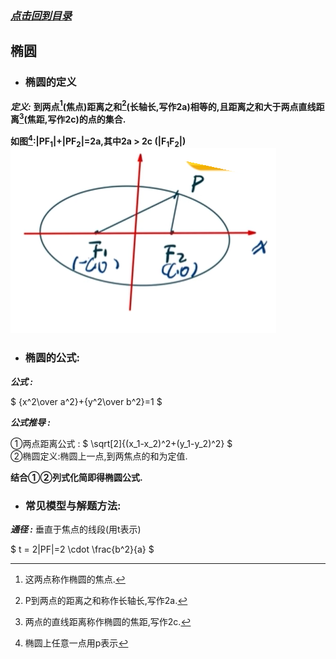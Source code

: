 ### [*点击回到目录*](./目录.md) 
## 椭圆
- ### 椭圆的定义
    
***定义:***    **到两点[^1]\(焦点)距离之和[^2]\(长轴长,写作2a)相等的,且距离之和大于两点直线距离[^3]\(焦距,写作2c)的点的集合.** 

[^1]:这两点称作椭圆的焦点.
[^2]:P到两点的距离之和称作长轴长,写作2a.
[^3]:两点的直线距离称作椭圆的焦距,写作2c.
[^4]:椭圆上任意一点用p表示

**如图[^4]:|PF<sub>1</sub>|+|PF<sub>2</sub>|=2a,其中2a > 2c (|F<sub>1</sub>F<sub>2</sub>|)**    
![如果你看到此提示,说明图片未加载成功,请检查网络/下载查看本项目.](../imgs/tuoyuan001.png)    

     
- ### 椭圆的公式: 

***公式 :***

$
{x^2\over a^2}+{y^2\over b^2}=1
$

***公式推导 :***    

①两点距离公式 : 
$
\sqrt[2]{(x_1-x_2)^2+(y_1-y_2)^2}
$    
②椭圆定义:椭圆上一点,到两焦点的和为定值.     

**结合①②列式化简即得椭圆公式.**

- ### 常见模型与解题方法:

***通径 :***
垂直于焦点的线段(用t表示)

$
t = 2|PF|=2 \cdot \frac{b^2}{a}
$


